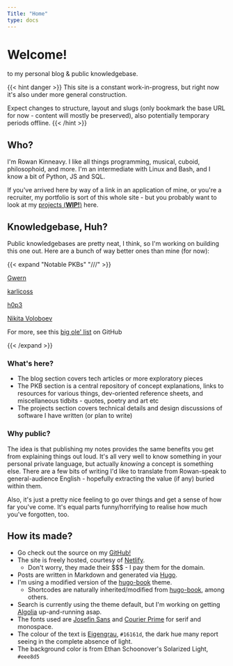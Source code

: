 ```yaml
---
Title: "Home"
type: docs
---
```


# Welcome!

to my personal blog & public knowledgebase. 

{{< hint danger >}}
This site is a constant work-in-progress, but right now it's also under more general construction.

Expect changes to structure, layout and slugs (only bookmark the base URL for now - content will mostly be preserved), also potentially temporary periods offline.
{{< /hint >}}

## Who?

I'm Rowan Kinneavy. I like all things programming, musical, cuboid, philosophoid, and more. I'm an intermediate with Linux and Bash, and I know a bit of Python, JS and SQL.

If you've arrived here by way of a link in an application of mine, or you're a recruiter, my portfolio is sort of this whole site - but you probably want to look at my [projects (**WIP!**)](./docs/projects/) here.

## Knowledgebase, Huh?

Public knowledgebases are pretty neat, I think, so I'm working on building this one out. Here are a bunch of way better ones than mine (for now):

{{< expand "Notable PKBs" "///" >}}

[Gwern](https://www.gwern.net/)

[karlicoss](https://beepb00p.xyz/)

[h0p3](https://philosopher.life/#h0p3:Root%20%5B%5BAbout%2C%20The%20Opening%20of%20the%20Rabbithole%5D%5D%20h0p3)

[Nikita Voloboev](https://nikitavoloboev.xyz/)

For more, see this [big ole' list](https://github.com/RichardLitt/meta-knowledge) on GitHub


{{< /expand >}}



### What's here?

- The blog section covers tech articles or more exploratory pieces
- The PKB section is a central repository of concept explanations, links to resources for various things, dev-oriented reference sheets, and miscellaneous tidbits - quotes, poetry and art etc
- The projects section covers technical details and design discussions of software I have written (or plan to write)


### Why public?

The idea is that publishing my notes provides the same benefits you get from explaining things out loud. It's all very well to know something in your personal private language, but actually *knowing* a concept is something else. There are a few bits of writing I'd like to translate from Rowan-speak to general-audience English - hopefully extracting the value (if any) buried within them. 

Also, it's just a pretty nice feeling to go over things and get a sense of how far you've come. It's equal parts funny/horrifying to realise how much you've forgotten, too.

## How its made?

- Go check out the source on my [GitHub!](https://github.com/rmakinn/rkinneavy)
- The site is freely hosted, courtesy of [Netlify](https://app.netlify.com/).
  - Don't worry, they made their $$$ - I pay them for the domain.
- Posts are written in Markdown and generated via [Hugo](https://gohugo.io/).
- I'm using a modified version of the [hugo-book](https://github.com/alex-shpak/hugo-book) theme.
  - Shortcodes are naturally inherited/modified from [hugo-book](https://github.com/alex-shpak/hugo-book), among others.
- Search is currently using the theme default, but I'm working on getting [Algolia](https://www.algolia.com/) up-and-running asap.
- The fonts used are [Josefin Sans](https://fonts.google.com/specimen/Josefin+Sans) and [Courier Prime](https://fonts.google.com/specimen/Courier+Prime) for serif and monospace.
- The colour of the text is [Eigengrau](https://en.wikipedia.org/wiki/Eigengrau), `#16161d`, the dark hue many report seeing in the complete absence of light.
- The background color is from Ethan Schoonover's Solarized Light, `#eee8d5` 

